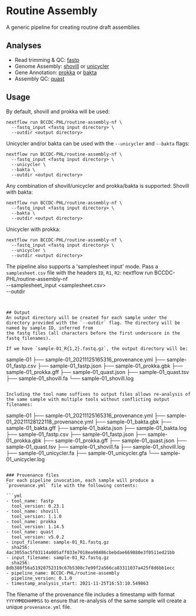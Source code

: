 # Routine Assembly
A generic pipeline for creating routine draft assemblies 

## Analyses

* Read trimming & QC: [fastp](https://github.com/OpenGene/fastp)
* Genome Assembly: [shovill](https://github.com/tseemann/shovill) or [unicycler](https://github.com/rrwick/Unicycler)
* Gene Annotation: [prokka](https://github.com/tseemann/prokka) or [bakta](https://github.com/oschwengers/bakta)
* Assembly QC: [quast](https://github.com/ablab/quast)

## Usage

By default, shovill and prokka will be used:
```
nextflow run BCCDC-PHL/routine-assembly-nf \
  --fastq_input <fastq input directory> \
  --outdir <output directory>
```

Unicycler and/or bakta can be used with the `--unicycler` and `--bakta` flags:
```
nextflow run BCCDC-PHL/routine-assembly-nf \
  --fastq_input <fastq input directory> \
  --unicycler \
  --bakta \
  --outdir <output directory>
```

Any combination of shovill/unicycler and prokka/bakta is supported:
Shovill with bakta:
```
nextflow run BCCDC-PHL/routine-assembly-nf \
  --fastq_input <fastq input directory> \
  --bakta \
  --outdir <output directory>
```

Unicycler with prokka:
```
nextflow run BCCDC-PHL/routine-assembly-nf \
  --fastq_input <fastq input directory> \
  --unicycler \
  --outdir <output directory>
```

The pipeline also supports a 'samplesheet input' mode. Pass a `samplesheet.csv` file with the headers `ID`, `R1`, `R2`:
nextflow run BCCDC-PHL/routine-assembly-nf \
  --samplesheet_input <samplesheet.csv> \
  --outdir <output directory>
```


## Output
An output directory will be created for each sample under the directory provided with the `--outdir` flag. The directory will be named by sample ID, inferred from
the fastq files (all characters before the first underscore in the fastq filenames).

If we have `sample-01_R{1,2}.fastq.gz`, the output directory will be:

```
sample-01
├── sample-01_20211125165316_provenance.yml
├── sample-01_fastp.csv
├── sample-01_fastp.json
├── sample-01_prokka.gbk
├── sample-01_prokka.gff
├── sample-01_quast.json
├── sample-01_quast.tsv
├── sample-01_shovill.fa
└── sample-01_shovill.log
```

Including the tool name suffixes to output files allows re-analysis of the same sample with multiple tools without conflicting output filenames:

```
sample-01
├── sample-01_20211125165316_provenance.yml
├── sample-01_20211128122118_provenance.yml
├── sample-01_bakta.gbk
├── sample-01_bakta.gff
├── sample-01_bakta.json
├── sample-01_bakta.log
├── sample-01_fastp.csv
├── sample-01_fastp.json
├── sample-01_prokka.gbk
├── sample-01_prokka.gff
├── sample-01_quast.json
├── sample-01_quast.tsv
├── sample-01_shovill.fa
├── sample-01_shovill.log
├── sample-01_unicycler.fa
├── sample-01_unicycler.gfa
└── sample-01_unicycler.log
```

### Provenance files
For each pipeline invocation, each sample will produce a `provenance.yml` file with the following contents:

```yml
- tool_name: fastp
  tool_version: 0.23.1
- tool_name: shovill
  tool_version: 1.1.0
- tool_name: prokka
  tool_version: 1.14.5
- tool_name: quast
  tool_version: v5.0.2
- input_filename: sample-01_R1.fastq.gz
  sha256: 4ac3055ac5f03114a005aff033e7018ea98486cbebdae669880e3f0511ed21bb
- input_filename: sample-01_R2.fastq.gz
  sha256: 8db388f56a51920752319c67b5308c7e99f2a566ca83311037a425f8d6bb1ecc
- pipeline_name: BCCDC-PHL/routine-assembly
  pipeline_version: 0.1.0
- timestamp_analysis_start: 2021-11-25T16:53:10.549863
```

The filename of the provenance file includes a timestamp with format `YYYYMMDDHHMMSS` to ensure that re-analysis of the same sample will create a unique `provenance.yml` file.
